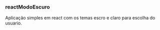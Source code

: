 ### reactModoEscuro

Aplicação simples em react com os temas escro e claro para escolha do usuario. 



